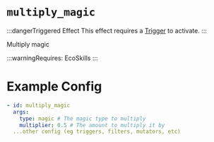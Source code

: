 # `multiply_magic`
:::dangerTriggered Effect
This effect requires a [Trigger](https://plugins.auxilor.io/effects/all-triggers) to activate.
:::

Multiply magic

:::warningRequires:
EcoSkills
:::

# Example Config
```yaml
- id: multiply_magic
  args:
    type: magic # The magic type to multiply
    multiplier: 0.5 # The amount to multiply it by
  ...other config (eg triggers, filters, mutators, etc)
```